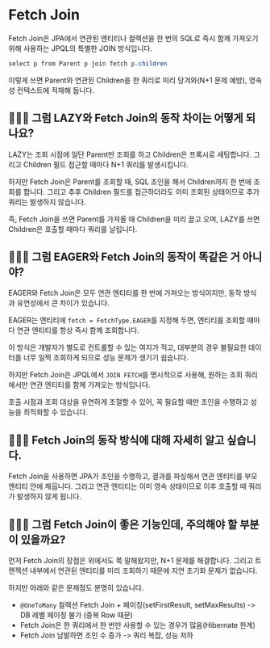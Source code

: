 # Fetch Join
Fetch Join은 JPA에서 연관된 엔티티나 컬렉션을 한 번의 SQL로 즉시 함께 가져오기 위해 사용하는 JPQL의 특별한 JOIN 방식입니다.

```java 
select p from Parent p join fetch p.children
```

이렇게 쓰면 Parent와 연관된 Children을 한 쿼리로 미리 당겨와(N+1 문제 예방), 영속성 컨텍스트에 적재해 둡니다.

## 🤷🏻‍♂️ 그럼 LAZY와 Fetch Join의 동작 차이는 어떻게 되나요?
LAZY는 조회 시점에 일단 Parent만 조회를 하고 Children은 프록시로 세팅합니다. 그리고 Children 필드 접근할 때마다 N+1 쿼리를 발생시킵니다. 

하지만 Fetch Join은 Parent를 조회할 때, SQL 조인을 해서 Children까지 한 번에 조회를 합니다. 그리고 추후 Children 필드를 접근하더라도 이미 조회된 상태이므로 추가 쿼리는 발생하지 않습니다.

즉, Fetch Join을 쓰면 Parent를 가져올 때 Children을 미리 끌고 오며, LAZY를 쓰면 Children은 호출할 때마다 쿼리를 날립니다.

## 🤷🏻‍♂️ 그럼 EAGER와 Fetch Join의 동작이 똑같은 거 아니야?
EAGER와 Fetch Join은 모두 연관 엔티티를 한 번에 가져오는 방식이지만, 동작 방식과 유연성에서 큰 차이가 있습니다.

EAGER는 엔티티에 `fetch = FetchType.EAGER`를 지정해 두면, 엔티티를 조회할 때마다 연관 엔티티를 항상 즉시 함께 조회합니다. 

이 방식은 개발자가 별도로 컨트롤할 수 있는 여지가 적고, 대부분의 경우 불필요한 데이터를 너무 일찍 조회하게 되므로 성능 문제가 생기기 쉽습니다.

하지만 Fetch Join은 JPQL에서 `JOIN FETCH`를 명시적으로 사용해, 원하는 조회 쿼리에서만 연관 엔티티를 함께 가져오는 방식입니다. 

호출 시점과 조회 대상을 유연하게 조절할 수 있어, 꼭 필요할 때만 조인을 수행하고 성능을 최적화할 수 있습니다. 

## 🤷🏻‍♂️ Fetch Join의 동작 방식에 대해 자세히 알고 싶습니다.
Fetch Join을 사용하면 JPA가 조인을 수행하고, 결과를 파싱해서 연관 엔티티를 부모 엔티티 안에 채웁니다. 그리고 연관 엔티티는 이미 영속 상태이므로 이후 호출할 때 쿼리가 발생하지 않게 됩니다.

## 🤷🏻‍♂️ 그럼 Fetch Join이 좋은 기능인데, 주의해야 할 부분이 있을까요?
먼저 Fetch Join의 장점은 위에서도 쭉 말해왔지만, N+1 문제를 해결합니다. 그리고 트랜잭션 내부에서 연관된 엔티티를 미리 조회하기 때문에 지연 초기화 문제가 없습니다.

하지만 아래와 같은 문제점도 분명히 있습니다.

- `@OneToMany` 컬렉션 Fetch Join + 페이징(setFirstResult, setMaxResults) -> DB 레벨 페이징 불가 (중복 Row 때문)
- Fetch Join은 한 쿼리에서 한 번만 사용할 수 있는 경우가 많음(Hibernate 한계)
- Fetch Join 남발하면 조인 수 증가 -> 쿼리 복잡, 성능 저하